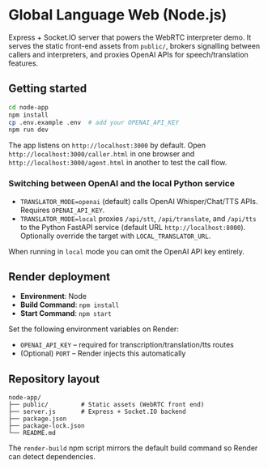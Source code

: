 # Global Language Web (Node.js)

Express + Socket.IO server that powers the WebRTC interpreter demo. It serves the static front-end assets from `public/`, brokers signalling between callers and interpreters, and proxies OpenAI APIs for speech/translation features.

## Getting started
```bash
cd node-app
npm install
cp .env.example .env  # add your OPENAI_API_KEY
npm run dev
```

The app listens on `http://localhost:3000` by default. Open `http://localhost:3000/caller.html` in one browser and `http://localhost:3000/agent.html` in another to test the call flow.

### Switching between OpenAI and the local Python service
- `TRANSLATOR_MODE=openai` (default) calls OpenAI Whisper/Chat/TTS APIs. Requires `OPENAI_API_KEY`.
- `TRANSLATOR_MODE=local` proxies `/api/stt`, `/api/translate`, and `/api/tts` to the Python FastAPI service (default URL `http://localhost:8000`).  
  Optionally override the target with `LOCAL_TRANSLATOR_URL`.

When running in `local` mode you can omit the OpenAI API key entirely.

## Render deployment
- **Environment**: Node
- **Build Command**: `npm install`
- **Start Command**: `npm start`

Set the following environment variables on Render:
- `OPENAI_API_KEY` – required for transcription/translation/tts routes
- (Optional) `PORT` – Render injects this automatically

## Repository layout
```
node-app/
├── public/         # Static assets (WebRTC front end)
├── server.js       # Express + Socket.IO backend
├── package.json
├── package-lock.json
└── README.md
```

The `render-build` npm script mirrors the default build command so Render can detect dependencies.
